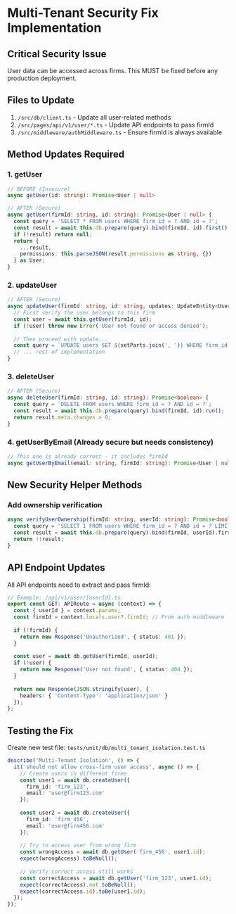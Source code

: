 # Multi-Tenant Security Fix Implementation

## Critical Security Issue
User data can be accessed across firms. This MUST be fixed before any production deployment.

## Files to Update
1. `/src/db/client.ts` - Update all user-related methods
2. `/src/pages/api/v1/user/*.ts` - Update API endpoints to pass firmId
3. `/src/middleware/authMiddleware.ts` - Ensure firmId is always available

## Method Updates Required

### 1. getUser
```typescript
// BEFORE (Insecure)
async getUser(id: string): Promise<User | null>

// AFTER (Secure)
async getUser(firmId: string, id: string): Promise<User | null> {
  const query = 'SELECT * FROM users WHERE firm_id = ? AND id = ?';
  const result = await this.db.prepare(query).bind(firmId, id).first();
  if (!result) return null;
  return {
    ...result,
    permissions: this.parseJSON(result.permissions as string, {})
  } as User;
}
```

### 2. updateUser
```typescript
// AFTER (Secure)
async updateUser(firmId: string, id: string, updates: UpdateEntity<User>): Promise<User> {
  // First verify the user belongs to this firm
  const user = await this.getUser(firmId, id);
  if (!user) throw new Error('User not found or access denied');
  
  // Then proceed with update...
  const query = `UPDATE users SET ${setParts.join(', ')} WHERE firm_id = ? AND id = ?`;
  // ... rest of implementation
}
```

### 3. deleteUser
```typescript
// AFTER (Secure)
async deleteUser(firmId: string, id: string): Promise<boolean> {
  const query = 'DELETE FROM users WHERE firm_id = ? AND id = ?';
  const result = await this.db.prepare(query).bind(firmId, id).run();
  return result.meta.changes > 0;
}
```

### 4. getUserByEmail (Already secure but needs consistency)
```typescript
// This one is already correct - it includes firmId
async getUserByEmail(email: string, firmId: string): Promise<User | null>
```

## New Security Helper Methods

### Add ownership verification
```typescript
async verifyUserOwnership(firmId: string, userId: string): Promise<boolean> {
  const query = 'SELECT 1 FROM users WHERE firm_id = ? AND id = ? LIMIT 1';
  const result = await this.db.prepare(query).bind(firmId, userId).first();
  return !!result;
}
```

## API Endpoint Updates

All API endpoints need to extract and pass firmId:

```typescript
// Example: /api/v1/user/[userId].ts
export const GET: APIRoute = async (context) => {
  const { userId } = context.params;
  const firmId = context.locals.user?.firmId; // From auth middleware
  
  if (!firmId) {
    return new Response('Unauthorized', { status: 401 });
  }
  
  const user = await db.getUser(firmId, userId);
  if (!user) {
    return new Response('User not found', { status: 404 });
  }
  
  return new Response(JSON.stringify(user), {
    headers: { 'Content-Type': 'application/json' }
  });
};
```

## Testing the Fix

Create new test file: `tests/unit/db/multi_tenant_isolation.test.ts`

```typescript
describe('Multi-Tenant Isolation', () => {
  it('should not allow cross-firm user access', async () => {
    // Create users in different firms
    const user1 = await db.createUser({
      firm_id: 'firm_123',
      email: 'user@firm123.com'
    });
    
    const user2 = await db.createUser({
      firm_id: 'firm_456',
      email: 'user@firm456.com'
    });
    
    // Try to access user from wrong firm
    const wrongAccess = await db.getUser('firm_456', user1.id);
    expect(wrongAccess).toBeNull();
    
    // Verify correct access still works
    const correctAccess = await db.getUser('firm_123', user1.id);
    expect(correctAccess).not.toBeNull();
    expect(correctAccess.id).toBe(user1.id);
  });
});
```